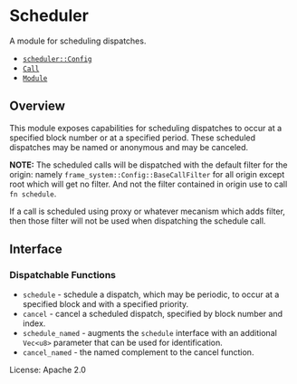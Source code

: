 # Scheduler
A module for scheduling dispatches.

- [`scheduler::Config`](https://docs.rs/pallet-scheduler/latest/pallet_scheduler/trait.Config.html)
- [`Call`](https://docs.rs/pallet-scheduler/latest/pallet_scheduler/enum.Call.html)
- [`Module`](https://docs.rs/pallet-scheduler/latest/pallet_scheduler/struct.Module.html)

## Overview

This module exposes capabilities for scheduling dispatches to occur at a
specified block number or at a specified period. These scheduled dispatches
may be named or anonymous and may be canceled.

**NOTE:** The scheduled calls will be dispatched with the default filter
for the origin: namely `frame_system::Config::BaseCallFilter` for all origin
except root which will get no filter. And not the filter contained in origin
use to call `fn schedule`.

If a call is scheduled using proxy or whatever mecanism which adds filter,
then those filter will not be used when dispatching the schedule call.

## Interface

### Dispatchable Functions

* `schedule` - schedule a dispatch, which may be periodic, to occur at a
  specified block and with a specified priority.
* `cancel` - cancel a scheduled dispatch, specified by block number and
  index.
* `schedule_named` - augments the `schedule` interface with an additional
  `Vec<u8>` parameter that can be used for identification.
* `cancel_named` - the named complement to the cancel function.

License: Apache 2.0
